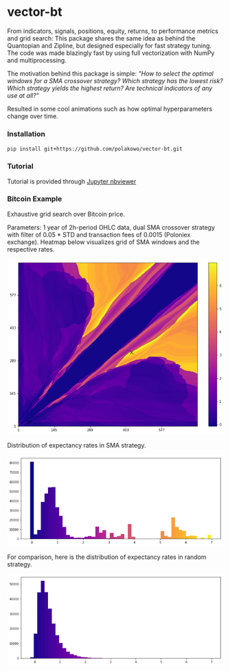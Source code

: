 # vector-bt

From indicators, signals, positions, equity, returns, to performance metrics and grid search: This package shares the same idea as behind the Quantopian and Zipline, but designed especially for fast strategy tuning. The code was made blazingly fast by using full vectorization with NumPy and multiprocessing.

The motivation behind this package is simple: *"How to select the optimal windows for a SMA crossover strategy? Which strategy has the lowest risk? Which strategy yields the highest return? Are technical indicators of any use at all?"*

Resulted in some cool animations such as how optimal hyperparameters change over time.

### Installation
```
pip install git+https://github.com/polakowo/vector-bt.git
```

### Tutorial
Tutorial is provided through [Jupyter nbviewer](http://nbviewer.jupyter.org/github/polakowo/vector-bt/blob/master/example.ipynb)

### Bitcoin Example
Exhaustive grid search over Bitcoin price. 

Parameters: 1 year of 2h-period OHLC data, dual SMA crossover strategy with filter of 0.05 * STD and transaction fees of 0.0015 (Poloniex exchange). Heatmap below visualizes grid of SMA windows and the respective rates.

![SMA-heatmap](SMA-heatmap.png)

Distribution of expectancy rates in SMA strategy. 

![SMA-dist](SMA-dist.png)

For comparison, here is the distribution of expectancy rates in random strategy.

![random-dist](random-dist.png)
